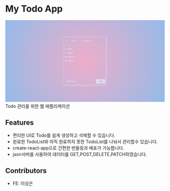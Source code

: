 # My Todo App

![todoapp](./src/img/screenshot.png)
Todo 관리를 위한 웹 애플리케이션

## Features

- 편리한 UI로 Todo를 쉽게 생성하고 삭제할 수 있습니다.
- 완료한 TodoList와 아직 완료하지 못한 TodoList를 나눠서 관리할수 있습니다.
- create-react-app으로 간편한 번들링과 배포가 가능합니다.
- json서버를 사용하여 데이터를 GET,POST,DELETE,PATCH하였습니다.

## Contributors

- FE: 이성은
